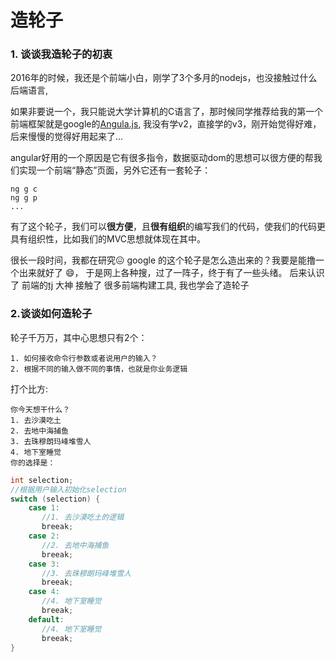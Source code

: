 # 造轮子

### 1. 谈谈我造轮子的初衷

2016年的时候，我还是个前端小白，刚学了3个多月的nodejs，也没接触过什么后端语言, 

如果非要说一个，我只能说大学计算机的C语言了，那时候同学推荐给我的第一个前端框架就是google的[Angula.js](https://angularjs.org/), 我没有学v2，直接学的v3，刚开始觉得好难，后来慢慢的觉得好用起来了...

angular好用的一个原因是它有很多指令，数据驱动dom的思想可以很方便的帮我们实现一个前端“静态”页面，另外它还有一套轮子：

```
ng g c
ng g p
...
```
有了这个轮子，我们可以**很方便**，且**很有组织**的编写我们的代码，使我们的代码更具有组织性，比如我们的MVC思想就体现在其中。

很长一段时间，我都在研究😖 google 的这个轮子是怎么造出来的？我要是能撸一个出来就好了 😄， 于是网上各种搜，过了一阵子，终于有了一些头绪。 后来认识了 前端的[tj](https://github.com/tj) 大神 接触了 很多前端构建工具, 我也学会了造轮子


### 2.谈谈如何造轮子

轮子千万万，其中心思想只有2个：

	1. 如何接收命令行参数或者说用户的输入？
	2. 根据不同的输入做不同的事情，也就是你业务逻辑

打个比方:
```
你今天想干什么？
1. 去沙漠吃土
2. 去地中海捕鱼
3. 去珠穆朗玛峰堆雪人
4. 地下室睡觉
你的选择是：
```

```cpp
int selection;
//根据用户输入初始化selection
switch (selection) {
	case 1:
	   //1. 去沙漠吃土的逻辑
	   breeak; 
	case 2:
	   //2. 去地中海捕鱼
	   breeak;  
    case 3:
       //3. 去珠穆朗玛峰堆雪人
       breeak;   
    case 4:
       //4. 地下室睡觉
       breeak; 
    default:
       //4. 地下室睡觉
       breeak;       
}
```